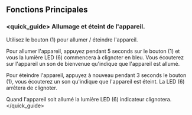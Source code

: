 ## Fonctions Principales

### <quick_guide> Allumage et éteint de l'appareil.

Utilisez le bouton (1) pour allumer / éteindre l'appareil.

Pour allumer l'appareil, appuyez pendant 5 seconds sur le bouton (1) et vous la lumière LED (6) commencera à clignoter en bleu.  Vous écouterez sur l'appareil un son de bienvenue qu'indique que l'appareil est allumé.

Pour éteindre l'appareil, appuyez à nouveau pendant 3 seconds le bouton (1), vous écouterez un son qu'indique que l'appareil est éteint. La LED (6) arrêtera de clignoter.

Quand l'appareil soit allumé la lumière LED (6) indicateur clignotera.
</quick_guide>
